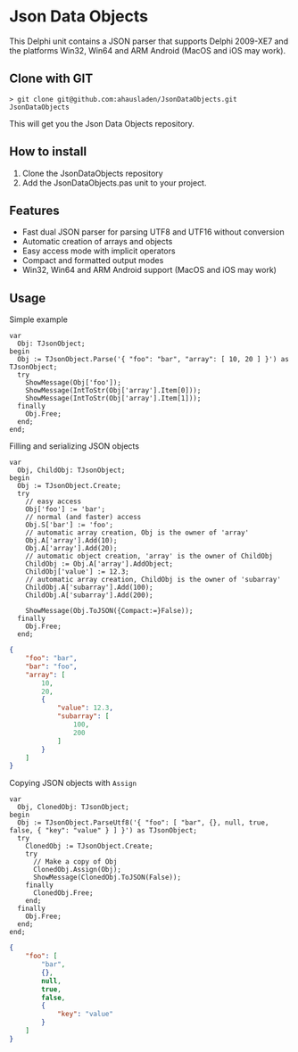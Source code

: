 Json Data Objects
=================

This Delphi unit contains a JSON parser that supports Delphi 2009-XE7 and the platforms
Win32, Win64 and ARM Android (MacOS and iOS may work).

Clone with GIT
--------------
```
> git clone git@github.com:ahausladen/JsonDataObjects.git JsonDataObjects
```

This will get you the Json Data Objects repository.

How to install
--------------
1. Clone the JsonDataObjects repository
2. Add the JsonDataObjects.pas unit to your project.

Features
--------
* Fast dual JSON parser for parsing UTF8 and UTF16 without conversion
* Automatic creation of arrays and objects
* Easy access mode with implicit operators
* Compact and formatted output modes
* Win32, Win64 and ARM Android support (MacOS and iOS may work)

Usage
-----
Simple example
```Delphi
var
  Obj: TJsonObject;
begin
  Obj := TJsonObject.Parse('{ "foo": "bar", "array": [ 10, 20 ] }') as TJsonObject;
  try
    ShowMessage(Obj['foo']);
    ShowMessage(IntToStr(Obj['array'].Item[0]));
    ShowMessage(IntToStr(Obj['array'].Item[1]));
  finally
    Obj.Free;
  end;
end;
```

Filling and serializing JSON objects
```Delphi
var
  Obj, ChildObj: TJsonObject;
begin
  Obj := TJsonObject.Create;
  try
    // easy access
    Obj['foo'] := 'bar';
    // normal (and faster) access
    Obj.S['bar'] := 'foo';
    // automatic array creation, Obj is the owner of 'array'
    Obj.A['array'].Add(10);
    Obj.A['array'].Add(20);
    // automatic object creation, 'array' is the owner of ChildObj
    ChildObj := Obj.A['array'].AddObject;
    ChildObj['value'] := 12.3;
    // automatic array creation, ChildObj is the owner of 'subarray'
    ChildObj.A['subarray'].Add(100);
    ChildObj.A['subarray'].Add(200);

    ShowMessage(Obj.ToJSON({Compact:=}False));
  finally
    Obj.Free;
  end;
```
```JSON
{
	"foo": "bar",
	"bar": "foo",
	"array": [
		10,
		20,
		{
			"value": 12.3,
			"subarray": [
				100,
				200
			]
		}
	]
}
```

Copying JSON objects with `Assign`
```Delphi
var
  Obj, ClonedObj: TJsonObject;
begin
  Obj := TJsonObject.ParseUtf8('{ "foo": [ "bar", {}, null, true, false, { "key": "value" } ] }') as TJsonObject;
  try
    ClonedObj := TJsonObject.Create;
    try
      // Make a copy of Obj
      ClonedObj.Assign(Obj);
      ShowMessage(ClonedObj.ToJSON(False));
    finally
      ClonedObj.Free;
    end;
  finally
    Obj.Free;
  end;
end;
```
```JSON
{
	"foo": [
		"bar",
		{},
		null,
		true,
		false,
		{
			"key": "value"
		}
	]
}
```